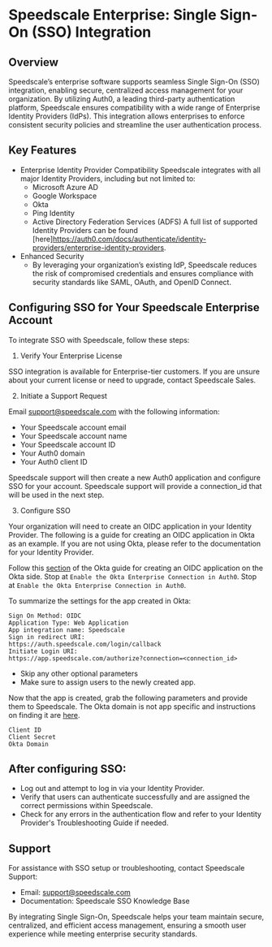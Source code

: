 # Speedscale Enterprise: Single Sign-On (SSO) Integration

## Overview

Speedscale’s enterprise software supports seamless Single Sign-On (SSO) integration, enabling secure, centralized access management for your organization. By utilizing Auth0, a leading third-party authentication platform, Speedscale ensures compatibility with a wide range of Enterprise Identity Providers (IdPs). This integration allows enterprises to enforce consistent security policies and streamline the user authentication process.

## Key Features

- Enterprise Identity Provider Compatibility
Speedscale integrates with all major Identity Providers, including but not limited to:
    - Microsoft Azure AD
    - Google Workspace
    - Okta
    - Ping Identity
    - Active Directory Federation Services (ADFS)
A full list of supported Identity Providers can be found [here]https://auth0.com/docs/authenticate/identity-providers/enterprise-identity-providers.
- Enhanced Security
    - By leveraging your organization’s existing IdP, Speedscale reduces the risk of compromised credentials and ensures compliance with security standards like SAML, OAuth, and OpenID Connect.

## Configuring SSO for Your Speedscale Enterprise Account

To integrate SSO with Speedscale, follow these steps:

1. Verify Your Enterprise License

SSO integration is available for Enterprise-tier customers. If you are unsure about your current license or need to upgrade, contact Speedscale Sales.

2. Initiate a Support Request

Email support@speedscale.com with the following information:

- Your Speedscale account email
- Your Speedscale account name
- Your Speedscale account ID
- Your Auth0 domain
- Your Auth0 client ID

Speedscale support will then create a new Auth0 application and configure SSO for your account. Speedscale support will provide a connection_id that will be used in the next step.

3. Configure SSO

Your organization will need to create an OIDC application in your Identity Provider. The following is a guide for creating an OIDC application in Okta as an example. If you are not using Okta, please refer to the documentation for your Identity Provider.

Follow this [section](https://auth0.com/docs/connections/oidc/oidc-enterprise-connections) of the Okta guide for creating an OIDC application on the Okta side. Stop at `Enable the Okta Enterprise Connection in Auth0`.
Stop at `Enable the Okta Enterprise Connection in Auth0`.

To summarize the settings for the app created in Okta:
```
Sign On Method: OIDC
Application Type: Web Application
App integration name: Speedscale
Sign in redirect URI:
https://auth.speedscale.com/login/callback
Initiate Login URI:
https://app.speedscale.com/authorize?connection=<connection_id>
```

* Skip any other optional parameters
* Make sure to assign users to the newly created app.

Now that the app is created, grab the following parameters and provide them to
Speedscale. The Okta domain is not app specific and instructions on finding it are
[here](https://developer.okta.com/docs/guides/find-your-domain/main/).

```
Client ID
Client Secret
Okta Domain
```

## After configuring SSO:

- Log out and attempt to log in via your Identity Provider.
- Verify that users can authenticate successfully and are assigned the correct permissions within Speedscale.
- Check for any errors in the authentication flow and refer to your Identity Provider's Troubleshooting Guide if needed.

## Support

For assistance with SSO setup or troubleshooting, contact Speedscale Support:
- Email: support@speedscale.com
- Documentation: Speedscale SSO Knowledge Base

By integrating Single Sign-On, Speedscale helps your team maintain secure, centralized, and efficient access management, ensuring a smooth user experience while meeting enterprise security standards.